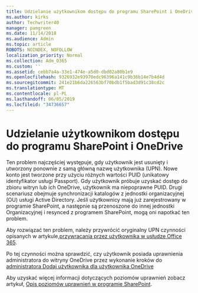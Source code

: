 ```yaml
---
title: Udzielanie użytkownikom dostępu do programu SharePoint i OneDrive
ms.author: kirks
author: Techwriter40
manager: pamgreen
ms.date: 11/14/2018
ms.audience: Admin
ms.topic: article
ROBOTS: NOINDEX, NOFOLLOW
localization_priority: Normal
ms.collection: Adm_O365
ms.custom: ''
ms.assetid: cebb7a4a-33e1-474e-a5d0-dbd02a80b1e9
ms.openlocfilehash: 9326932e93970edc96396a141c9b36b14e7b4d4d
ms.sourcegitcommit: 241e21b6da226563bf70bdb1f5bad3d91c38cd2c
ms.translationtype: MT
ms.contentlocale: pl-PL
ms.lasthandoff: 06/05/2019
ms.locfileid: "34736657"
---
```

# <a name="give-users-access-to-sharepoint-and-onedrive"></a>Udzielanie użytkownikom dostępu do programu SharePoint i OneDrive

Ten problem najczęściej występuje, gdy użytkownik jest usunięty i utworzony ponownie z samą główną nazwę użytkownika (UPN). Nowe konto jest tworzone przy użyciu różnych wartości PUID (unikatowy identyfikator usługi Passport). Gdy użytkownik próbuje uzyskać dostęp do zbioru witryn lub ich OneDrive, użytkownik ma niepoprawne PUID. Drugi scenariusz obejmuje synchronizacji katalogów z jednostki organizacyjnej (OU) usługi Active Directory. Jeśli użytkownicy mają już zarejestrowany w programie SharePoint, a następnie są przenoszone do innej jednostki Organizacyjnej i resynced z programem SharePoint, mogą oni napotkać ten problem.

Aby rozwiązać ten problem, należy przywrócić oryginalny UPN czynności opisanych w artykule,[przywracania przez użytkownika w usłudze Office 365](https://docs.microsoft.com/en-us/office365/admin/add-users/restore-user?view=o365-worldwide).

Po tej czynności można sprawdzić, czy użytkownik posiada uprawnienia administratora do witryny OneDrive przez wykonanie kroków do [administratora Dodaj użytkownika dla użytkownika OneDrive](https://docs.microsoft.com/en-us/sharepoint/manage-user-profiles?redirectSourcePath=%252fen-us%252farticle%252fmanage-user-profiles-in-the-sharepoint-admin-center-494bec9c-6654-41f0-920f-f7f937ea9723#add-and-remove-admins-for-a-users-onedrive)

Aby uzyskać więcej informacji dotyczących poziomów uprawnień zobacz artykuł, [Opis poziomów uprawnień w programie SharePoint](https://docs.microsoft.com/en-us/sharepoint/understanding-permission-levels).
